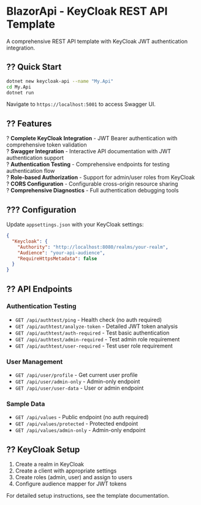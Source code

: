 # BlazorApi - KeyCloak REST API Template

A comprehensive REST API template with KeyCloak JWT authentication integration.

## ?? Quick Start

```bash
dotnet new keycloak-api --name "My.Api"
cd My.Api
dotnet run
```

Navigate to `https://localhost:5001` to access Swagger UI.

## ?? Features

? **Complete KeyCloak Integration** - JWT Bearer authentication with comprehensive token validation  
? **Swagger Integration** - Interactive API documentation with JWT authentication support  
? **Authentication Testing** - Comprehensive endpoints for testing authentication flow  
? **Role-based Authorization** - Support for admin/user roles from KeyCloak  
? **CORS Configuration** - Configurable cross-origin resource sharing  
? **Comprehensive Diagnostics** - Full authentication debugging tools  

## ??? Configuration

Update `appsettings.json` with your KeyCloak settings:

```json
{
  "Keycloak": {
    "Authority": "http://localhost:8080/realms/your-realm",
    "Audience": "your-api-audience",
    "RequireHttpsMetadata": false
  }
}
```

## ?? API Endpoints

### Authentication Testing
- `GET /api/authtest/ping` - Health check (no auth required)
- `GET /api/authtest/analyze-token` - Detailed JWT token analysis
- `GET /api/authtest/auth-required` - Test basic authentication
- `GET /api/authtest/admin-required` - Test admin role requirement
- `GET /api/authtest/user-required` - Test user role requirement

### User Management  
- `GET /api/user/profile` - Get current user profile
- `GET /api/user/admin-only` - Admin-only endpoint
- `GET /api/user/user-data` - User or admin endpoint

### Sample Data
- `GET /api/values` - Public endpoint (no auth required)
- `GET /api/values/protected` - Protected endpoint
- `GET /api/values/admin-only` - Admin-only endpoint

## ?? KeyCloak Setup

1. Create a realm in KeyCloak
2. Create a client with appropriate settings
3. Create roles (admin, user) and assign to users
4. Configure audience mapper for JWT tokens

For detailed setup instructions, see the template documentation.